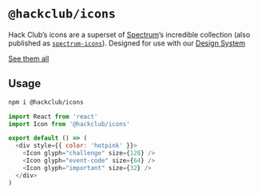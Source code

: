 # `@hackclub/icons`

Hack Club’s icons are a superset of [Spectrum](https://spectrum.chat)’s incredible collection (also published as [`spectrum-icons`](https://github.com/lachlanjc/spectrum-icons)). Designed for use with our [Design System](https://github.com/hackclub/design-system)

[See them all](https://hackclub-icons.now.sh)

## Usage

```sh
npm i @hackclub/icons
```

```js
import React from 'react'
import Icon from '@hackclub/icons'

export default () => (
  <div style={{ color: 'hotpink' }}>
    <Icon glyph="challenge" size={128} />
    <Icon glyph="event-code" size={64} />
    <Icon glyph="important" size={32} />
  </div>
)
```
